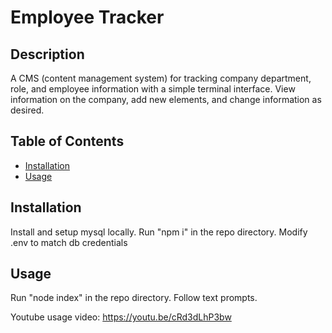 # Employee Tracker

## Description

A CMS (content management system) for tracking company department, role, and employee information with a simple terminal interface. View information on the company, add new elements, and change  information as desired.

## Table of Contents

- [Installation](#installation)
- [Usage](#usage)

## Installation

Install and setup mysql locally. Run "npm i" in the repo directory. Modify .env to match db credentials

## Usage

Run "node index" in the repo directory. Follow text prompts.

Youtube usage video: https://youtu.be/cRd3dLhP3bw

